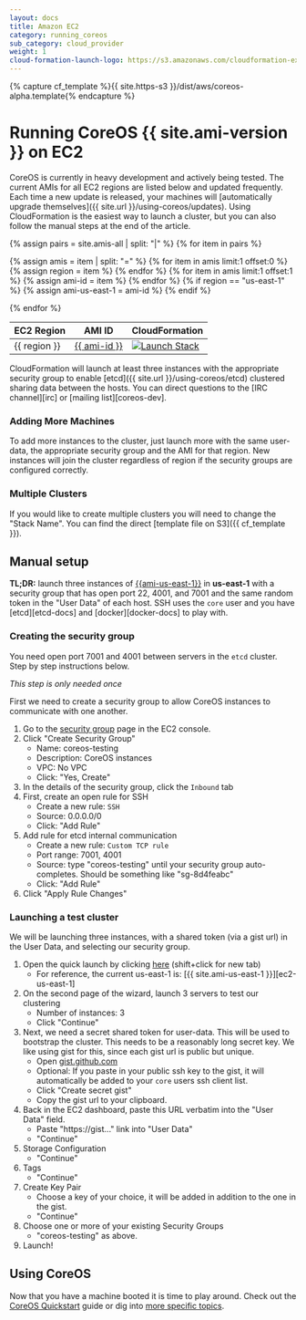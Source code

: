 ```yaml
---
layout: docs
title: Amazon EC2
category: running_coreos
sub_category: cloud_provider
weight: 1
cloud-formation-launch-logo: https://s3.amazonaws.com/cloudformation-examples/cloudformation-launch-stack.png
---
```

{% capture cf_template %}{{ site.https-s3 }}/dist/aws/coreos-alpha.template{% endcapture %}

# Running CoreOS {{ site.ami-version }} on EC2

CoreOS is currently in heavy development and actively being tested. The current AMIs for all EC2 regions are listed below and updated frequently. Each time a new update is released, your machines will [automatically upgrade themselves]({{ site.url }}/using-coreos/updates). Using CloudFormation is the easiest way to launch a cluster, but you can also follow the manual steps at the end of the article.

<table>
  <thead>
    <tr>
      <th>EC2 Region</th>
      <th>AMI ID</th>
      <th>CloudFormation</th>
    </tr>
  </thead>
  <tbody>
{% assign pairs = site.amis-all | split: "|" %}
{% for item in pairs %} 

  {% assign amis = item | split: "=" %}
  {% for item in amis limit:1 offset:0 %}
     {% assign region = item %}
  {% endfor %}
  {% for item in amis limit:1 offset:1 %}
     {% assign ami-id = item %}
  {% endfor %}
  {% if region == "us-east-1" %}
    {% assign ami-us-east-1 = ami-id %}
  {% endif %}

  <tr>
    <td>{{ region }}</td>
    <td><a href="https://console.aws.amazon.com/ec2/home?region={{ region }}#launchAmi={{ ami-id }}">{{ ami-id }}</a></td>
    <td><a href="https://console.aws.amazon.com/cloudformation/home?region={{ region }}#cstack=sn%7ECoreOS-alpha%7Cturl%7E{{ cf_template  }}" target="_blank"><img src="{{page.cloud-formation-launch-logo}}" alt="Launch Stack"/></a></td>
  </tr>

{% endfor %}
  </tbody>
</table>

CloudFormation will launch at least three instances with the appropriate security group to enable [etcd]({{ site.url }}/using-coreos/etcd) clustered sharing data between the hosts. You can direct questions to the [IRC channel][irc] or [mailing list][coreos-dev].

### Adding More Machines
To add more instances to the cluster, just launch more with the same user-data, the appropriate security group and the AMI for that region. New instances will join the cluster regardless of region if the security groups are configured correctly.

### Multiple Clusters
If you would like to create multiple clusters you will need to change the "Stack Name". You can find the direct [template file on S3]({{ cf_template }}).

## Manual setup

[us-east-latest-quicklaunch]: https://console.aws.amazon.com/ec2/home?region=us-east-1#launchAmi={{ami-us-east-1}} "{{ami-us-east-1}}"

**TL;DR:** launch three instances of [{{ami-us-east-1}}][us-east-latest-quicklaunch] in **us-east-1** with a security group that has open port 22, 4001, and 7001 and the same random token in the "User Data" of each host. SSH uses the `core` user and you have [etcd][etcd-docs] and [docker][docker-docs] to play with.

### Creating the security group

You need open port 7001 and 4001 between servers in the `etcd` cluster. Step by step instructions below.

_This step is only needed once_

First we need to create a security group to allow CoreOS instances to communicate with one another. 

1. Go to the [security group][sg] page in the EC2 console.
2. Click "Create Security Group"
    * Name: coreos-testing
    * Description: CoreOS instances 
    * VPC: No VPC
    * Click: "Yes, Create"
3. In the details of the security group, click the `Inbound` tab
4. First, create an open rule for SSH
    * Create a new rule: `SSH`
    * Source: 0.0.0.0/0
    * Click: "Add Rule"
5. Add rule for etcd internal communication
    * Create a new rule: `Custom TCP rule`
    * Port range: 7001, 4001
    * Source: type "coreos-testing" until your security group auto-completes. Should be something like "sg-8d4feabc"
    * Click: "Add Rule"
6. Click "Apply Rule Changes"

[sg]: https://console.aws.amazon.com/ec2/home?region=us-east-1#s=SecurityGroups

### Launching a test cluster

We will be launching three instances, with a shared token (via a gist url) in the User Data, and selecting our security group.

1. Open the quick launch by clicking [here][us-east-latest-quicklaunch] (shift+click for new tab)
    * For reference, the current us-east-1 is: [{{ site.ami-us-east-1 }}][ec2-us-east-1]
2. On the second page of the wizard, launch 3 servers to test our clustering
    * Number of instances: 3 
    * Click "Continue"
3. Next, we need a secret shared token for user-data. This will be used to bootstrap the cluster. This needs to be a reasonably long secret key. We like using gist for this, since each gist url is public but unique. 
   * Open [gist.github.com](https://gist.github.com)
   * Optional: If you paste in your public ssh key to the gist, it will automatically be added to your `core` users ssh client list. 
   * Click "Create secret gist"
   * Copy the gist url to your clipboard. 
4. Back in the EC2 dashboard, paste this URL verbatim into the "User Data" field. 
   * Paste "https://gist..." link into "User Data"
   * "Continue"
5. Storage Configuration
   * "Continue"
6. Tags
   * "Continue"
7. Create Key Pair
   * Choose a key of your choice, it will be added in addition to the one in the gist.
   * "Continue"
8. Choose one or more of your existing Security Groups
   * "coreos-testing" as above.
9. Launch!

## Using CoreOS

Now that you have a machine booted it is time to play around.
Check out the [CoreOS Quickstart]({{site.url}}/docs/quickstart) guide or dig into [more specific topics]({{site.url}}/docs).
